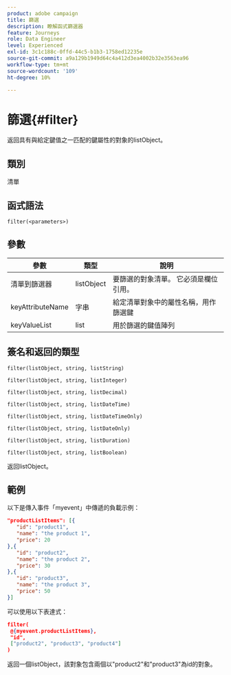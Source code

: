 ```yaml
---
product: adobe campaign
title: 篩選
description: 瞭解函式篩選器
feature: Journeys
role: Data Engineer
level: Experienced
exl-id: 3c1c188c-0ffd-44c5-b1b3-1758ed12235e
source-git-commit: a9a129b1949d64c4a412d3ea4002b32e3563ea96
workflow-type: tm+mt
source-wordcount: '109'
ht-degree: 10%

---
```


# 篩選{#filter}

返回具有與給定鍵值之一匹配的鍵屬性的對象的listObject。

## 類別

清單

## 函式語法

`filter(<parameters>)`

## 參數

| 參數 | 類型 | 說明 |
|-----------|------------------|------------------|
| 清單到篩選器 | listObject | 要篩選的對象清單。 它必須是欄位引用。 |
| keyAttributeName | 字串 | 給定清單對象中的屬性名稱，用作篩選鍵 |
| keyValueList | list | 用於篩選的鍵值陣列 |

## 簽名和返回的類型

`filter(listObject, string, listString)`

`filter(listObject, string, listInteger)`

`filter(listObject, string, listDecimal)`

`filter(listObject, string, listDateTime)`

`filter(listObject, string, listDateTimeOnly)`

`filter(listObject, string, listDateOnly)`

`filter(listObject, string, listDuration)`

`filter(listObject, string, listBoolean)`

返回listObject。

## 範例

以下是傳入事件「myevent」中傳遞的負載示例：

```json
"productListItems": [{
   "id": "product1",
   "name": "the product 1",
   "price": 20
},{
   "id": "product2",
   "name": "the product 2",
   "price": 30
},{
   "id": "product3",
   "name": "the product 3",
   "price": 50
}]
```

可以使用以下表達式：

```json
filter(
 @{myevent.productListItems},
 "id", 
 ["product2", "product3", "product4"]
)
```

返回一個listObject，該對象包含兩個以&quot;product2&quot;和&quot;product3&quot;為id的對象。

